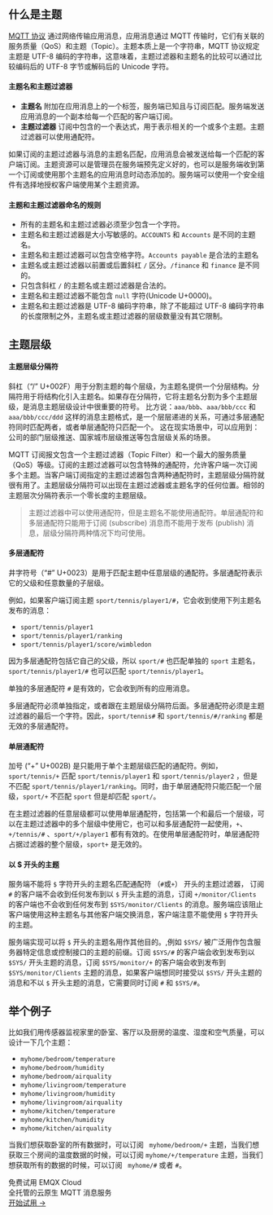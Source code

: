 ## 什么是主题

[MQTT 协议](https://www.emqx.com/zh/mqtt) 通过网络传输应用消息，应用消息通过 MQTT 传输时，它们有关联的服务质量（QoS）和主题（Topic）。主题本质上是一个字符串，MQTT 协议规定主题是 UTF-8 编码的字符串，这意味着，主题过滤器和主题名的比较可以通过比较编码后的 UTF-8 字节或解码后的 Unicode 字符。

#### 主题名和主题过滤器

- **主题名** 
  附加在应用消息上的一个标签，服务端已知且与订阅匹配。服务端发送应用消息的一个副本给每一个匹配的客户端订阅。
- **主题过滤器** 
  订阅中包含的一个表达式，用于表示相关的一个或多个主题。主题过滤器可以使用通配符。

如果订阅的主题过滤器与消息的主题名匹配，应用消息会被发送给每一个匹配的客户端订阅。主题资源可以是管理员在服务端预先定义好的，也可以是服务端收到第一个订阅或使用那个主题名的应用消息时动态添加的。服务端可以使用一个安全组件有选择地授权客户端使用某个主题资源。

#### 主题和主题过滤器命名的规则

- 所有的主题名和主题过滤器必须至少包含一个字符。
- 主题名和主题过滤器是大小写敏感的。`ACCOUNTS` 和 `Accounts` 是不同的主题名。
- 主题名和主题过滤器可以包含空格字符。`Accounts payable` 是合法的主题名
- 主题名或主题过滤器以前置或后置斜杠 `/` 区分。`/finance` 和 `finance` 是不同的。
- 只包含斜杠 `/` 的主题名或主题过滤器是合法的。
- 主题名和主题过滤器不能包含 `null` 字符(Unicode U+0000)。
- 主题名和主题过滤器是 UTF-8 编码字符串，除了不能超过 UTF-8 编码字符串的长度限制之外，主题名或主题过滤器的层级数量没有其它限制。

## 主题层级

#### 主题层级分隔符

斜杠（“/” U+002F）用于分割主题的每个层级，为主题名提供一个分层结构。分隔符用于将结构化引入主题名。如果存在分隔符，它将主题名分割为多个主题层级，是消息主题层级设计中很重要的符号。   比方说：`aaa/bbb`、`aaa/bbb/ccc` 和 `aaa/bbb/ccc/ddd` 这样的消息主题格式，是一个层层递进的关系，可通过多层通配符同时匹配两者，或者单层通配符只匹配一个。   这在现实场景中，可以应用到：公司的部门层级推送、国家城市层级推送等包含层级关系的场景。

MQTT 订阅报文包含一个主题过滤器（Topic Filter）和一个最大的服务质量（QoS）等级。订阅的主题过滤器可以包含特殊的通配符，允许客户端一次订阅多个主题。当客户端订阅指定的主题过滤器包含两种通配符时，主题层级分隔符就很有用了。主题层级分隔符可以出现在主题过滤器或主题名字的任何位置。相邻的主题层次分隔符表示一个零长度的主题层级。

> 主题过滤器中可以使用通配符，但是主题名不能使用通配符。单层通配符和多层通配符只能用于订阅 (subscribe) 消息而不能用于发布 (publish) 消息，层级分隔符两种情况下均可使用。

#### 多层通配符

井字符号（“\#” U+0023）是用于匹配主题中任意层级的通配符。多层通配符表示它的父级和任意数量的子层级。

例如，如果客户端订阅主题  `sport/tennis/player1/#`，它会收到使用下列主题名发布的消息：

- `sport/tennis/player1`
- `sport/tennis/player1/ranking`
- `sport/tennis/player1/score/wimbledon`

因为多层通配符包括它自己的父级，所以 `sport/#` 也匹配单独的 `sport` 主题名，`sport/tennis/player1/#` 也可以匹配 `sport/tennis/player1`。

单独的多层通配符 `#` 是有效的，它会收到所有的应用消息。

多层通配符必须单独指定，或者跟在主题层级分隔符后面。多层通配符必须是主题过滤器的最后一个字符。因此，`sport/tennis#` 和 `sport/tennis/#/ranking` 都是无效的多层通配符。

#### 单层通配符

加号 (“+” U+002B) 是只能用于单个主题层级匹配的通配符。例如，`sport/tennis/+` 匹配 `sport/tennis/player1` 和 `sport/tennis/player2` ，但是不匹配 `sport/tennis/player1/ranking`。同时，由于单层通配符只能匹配一个层级，`sport/+` 不匹配 `sport` 但是却匹配 `sport/`。

在主题过滤器的任意层级都可以使用单层通配符，包括第一个和最后一个层级，可以在主题过滤器中的多个层级中使用它，也可以和多层通配符一起使用，`+`、`+/tennis/#` 、`sport/+/player1`  都有有效的。在使用单层通配符时，单层通配符占据过滤器的整个层级，`sport+` 是无效的。

#### 以 \$ 开头的主题

服务端不能将 `$` 字符开头的主题名匹配通配符 （`#`或`+`） 开头的主题过滤器， 订阅 `#` 的客户端不会收到任何发布到以 `$` 开头主题的消息，订阅 `+/monitor/Clients` 的客户端也不会收到任何发布到 `$SYS/monitor/Clients` 的消息。服务端应该阻止客户端使用这种主题名与其他客户端交换消息，客户端注意不能使用 `$` 字符开头的主题。

服务端实现可以将 `$` 开头的主题名用作其他目的。,例如 `$SYS/` 被广泛用作包含服务器特定信息或控制接口的主题的前缀。订阅 `$SYS/#` 的客户端会收到发布到以 `$SYS/` 开头主题的消息，订阅 `$SYS/monitor/+` 的客户端会收到发布到 `$SYS/monitor/Clients` 主题的消息，如果客户端想同时接受以 `$SYS/` 开头主题的消息和不以 `$` 开头主题的消息，它需要同时订阅 `#` 和 `$SYS/#`。

## 举个例子

比如我们用传感器监视家里的卧室、客厅以及厨房的温度、湿度和空气质量，可以设计一下几个主题：

- `myhome/bedroom/temperature`
- `myhome/bedroom/humidity`
- `myhome/bedroom/airquality`
- `myhome/livingroom/temperature`
- `myhome/livingroom/humidity`
- `myhome/livingroom/airquality`
- `myhome/kitchen/temperature`
- `myhome/kitchen/humidity`
- `myhome/kitchen/airquality`

当我们想获取卧室的所有数据时，可以订阅 ` myhome/bedroom/+` 主题，当我们想获取三个房间的温度数据的时候，可以订阅 `myhome/+/temperature` 主题，当我们想获取所有的数据的时候，可以订阅 ` myhome/#` 或者 `#`。



<section class="promotion">
    <div>
        免费试用 EMQX Cloud
        <div class="is-size-14 is-text-normal has-text-weight-normal">全托管的云原生 MQTT 消息服务</div>
    </div>
    <a href="https://accounts-zh.emqx.com/signup?continue=https://cloud.emqx.com/console/deployments/0?oper=new" class="button is-gradient px-5">开始试用 →</a>
</section>
